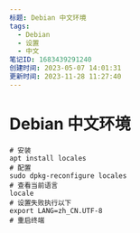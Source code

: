 ```yaml
---
标题: Debian 中文环境
tags:
  - Debian
  - 设置
  - 中文
笔记ID: 1683439291240
创建时间: 2023-05-07 14:01:31
更新时间: 2023-11-28 11:27:40
---
```


# Debian 中文环境

```shell
# 安装
apt install locales
# 配置
sudo dpkg-reconfigure locales
# 查看当前语言
locale
# 设置失败执行以下
export LANG=zh_CN.UTF-8
# 重启终端
```
